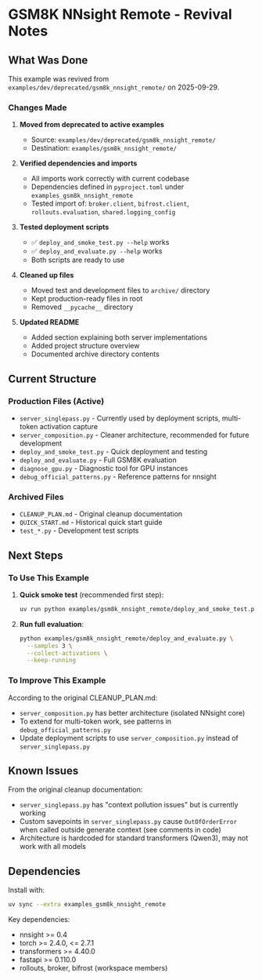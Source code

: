 # GSM8K NNsight Remote - Revival Notes

## What Was Done

This example was revived from `examples/dev/deprecated/gsm8k_nnsight_remote/` on 2025-09-29.

### Changes Made

1. **Moved from deprecated to active examples**
   - Source: `examples/dev/deprecated/gsm8k_nnsight_remote/`
   - Destination: `examples/gsm8k_nnsight_remote/`

2. **Verified dependencies and imports**
   - All imports work correctly with current codebase
   - Dependencies defined in `pyproject.toml` under `examples_gsm8k_nnsight_remote`
   - Tested import of: `broker.client`, `bifrost.client`, `rollouts.evaluation`, `shared.logging_config`

3. **Tested deployment scripts**
   - ✅ `deploy_and_smoke_test.py --help` works
   - ✅ `deploy_and_evaluate.py --help` works
   - Both scripts are ready to use

4. **Cleaned up files**
   - Moved test and development files to `archive/` directory
   - Kept production-ready files in root
   - Removed `__pycache__` directory

5. **Updated README**
   - Added section explaining both server implementations
   - Added project structure overview
   - Documented archive directory contents

## Current Structure

### Production Files (Active)
- `server_singlepass.py` - Currently used by deployment scripts, multi-token activation capture
- `server_composition.py` - Cleaner architecture, recommended for future development
- `deploy_and_smoke_test.py` - Quick deployment and testing
- `deploy_and_evaluate.py` - Full GSM8K evaluation
- `diagnose_gpu.py` - Diagnostic tool for GPU instances
- `debug_official_patterns.py` - Reference patterns for nnsight

### Archived Files
- `CLEANUP_PLAN.md` - Original cleanup documentation
- `QUICK_START.md` - Historical quick start guide
- `test_*.py` - Development test scripts

## Next Steps

### To Use This Example

1. **Quick smoke test** (recommended first step):
   ```bash
   uv run python examples/gsm8k_nnsight_remote/deploy_and_smoke_test.py --model willcb/Qwen3-0.6B
   ```

2. **Run full evaluation**:
   ```bash
   python examples/gsm8k_nnsight_remote/deploy_and_evaluate.py \
     --samples 3 \
     --collect-activations \
     --keep-running
   ```

### To Improve This Example

According to the original CLEANUP_PLAN.md:
- `server_composition.py` has better architecture (isolated NNsight core)
- To extend for multi-token work, see patterns in `debug_official_patterns.py`
- Update deployment scripts to use `server_composition.py` instead of `server_singlepass.py`

## Known Issues

From the original cleanup documentation:
- `server_singlepass.py` has "context pollution issues" but is currently working
- Custom savepoints in `server_singlepass.py` cause `OutOfOrderError` when called outside generate context (see comments in code)
- Architecture is hardcoded for standard transformers (Qwen3), may not work with all models

## Dependencies

Install with:
```bash
uv sync --extra examples_gsm8k_nnsight_remote
```

Key dependencies:
- nnsight >= 0.4
- torch >= 2.4.0, <= 2.7.1
- transformers >= 4.40.0
- fastapi >= 0.110.0
- rollouts, broker, bifrost (workspace members)